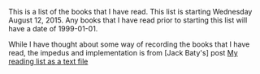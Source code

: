 This is a list of the books that I have read. This list is starting Wednesday
August 12, 2015. Any books that I have read prior to starting this list will
have a date of 1999-01-01.

While I have thought about some way of recording the books that I have read,
the impedus and implementation is from [Jack Baty's] post [My reading list as a
text file]



[Jack Baty]: http://baty.net
[My reading list as a text file]:
http://baty.net/2014/my-reading-list-as-a-text-file/
